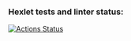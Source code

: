 ### Hexlet tests and linter status:
[![Actions Status](https://github.com/MaloVer1471/frontend-project-46/workflows/hexlet-check/badge.svg)](https://github.com/MaloVer1471/frontend-project-46/actions)